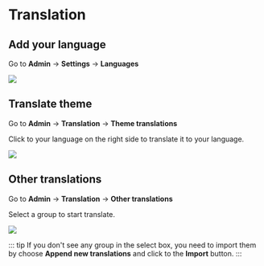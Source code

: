# Translation

## Add your language

Go to **Admin** -> **Settings** -> **Languages**

![](../images/translation-add-language.png)

## Translate theme

Go to **Admin** -> **Translation** -> **Theme translations**

Click to your language on the right side to translate it to your language.

![](../images/translation-translate-theme.png)

## Other translations

Go to **Admin** -> **Translation** -> **Other translations**

Select a group to start translate.

![](../images/translation-other-translations.png)

::: tip
If you don't see any group in the select box, you need to import them by choose **Append new translations** and click to the **Import** button.
:::
